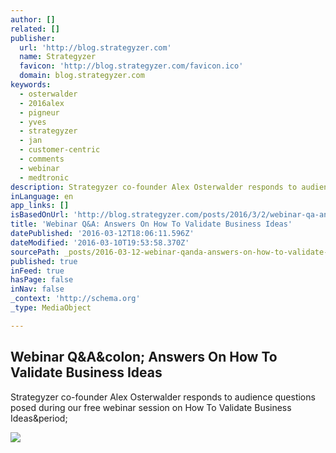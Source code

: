 ```yaml
---
author: []
related: []
publisher:
  url: 'http://blog.strategyzer.com'
  name: Strategyzer
  favicon: 'http://blog.strategyzer.com/favicon.ico'
  domain: blog.strategyzer.com
keywords:
  - osterwalder
  - 2016alex
  - pigneur
  - yves
  - strategyzer
  - jan
  - customer-centric
  - comments
  - webinar
  - medtronic
description: Strategyzer co-founder Alex Osterwalder responds to audience questions posed during our free webinar session on How To Validate Business Ideas.
inLanguage: en
app_links: []
isBasedOnUrl: 'http://blog.strategyzer.com/posts/2016/3/2/webinar-qa-answers-on-how-to-validate-business-ideas?utm_content=bufferf64ab&utm_medium=social&utm_source=twitter.com&utm_campaign=buffer'
title: 'Webinar Q&A: Answers On How To Validate Business Ideas'
datePublished: '2016-03-12T18:06:11.596Z'
dateModified: '2016-03-10T19:53:58.370Z'
sourcePath: _posts/2016-03-12-webinar-qanda-answers-on-how-to-validate-business-ideas.md
published: true
inFeed: true
hasPage: false
inNav: false
_context: 'http://schema.org'
_type: MediaObject

---
```

<article style=""><h1>Webinar Q&amp;A&amp;colon; Answers On How To Validate Business Ideas</h1><p>Strategyzer co-founder Alex Osterwalder responds to audience questions posed during our free webinar session on How To Validate Business Ideas&amp;period;</p><img src="http://static1.squarespace.com/static/51913f1ce4b07b22f5332872/51927568e4b02c7a07414753/56d6ae4e5559866a562d1330/1457355655055/?format=1000w" /></article>